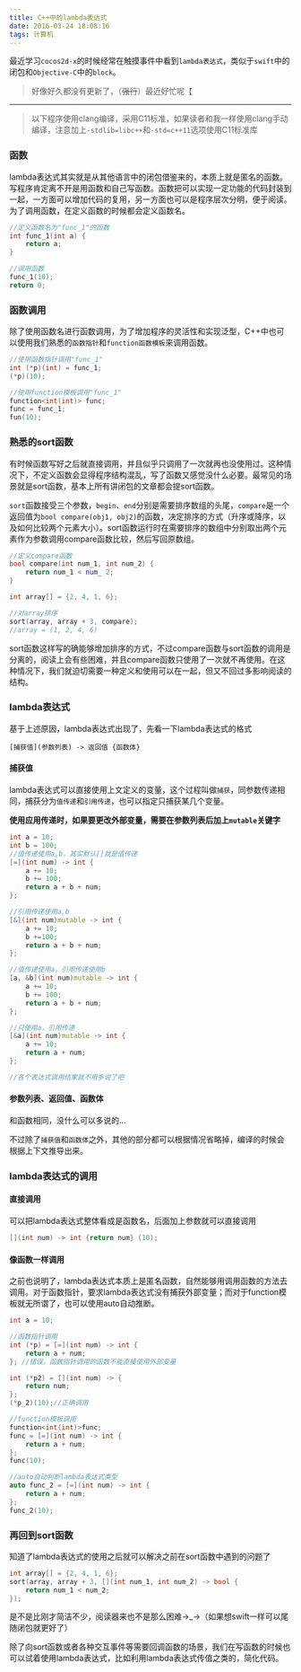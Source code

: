 ```yaml
---
title: C++中的lambda表达式
date: 2016-03-24 18:08:16
tags: 计算机
---
```


最近学习`cocos2d-x`的时候经常在触摸事件中看到`lambda表达式`，类似于`swift`中的闭包和`Objective-C`中的`block`。

<!-- more -->

> 好像好久都没有更新了，（~~强行~~）最近好忙呢【

---

> 以下程序使用clang编译，采用C11标准，如果读者和我一样使用clang手动编译，注意加上`-stdlib=libc++`和`-std=c++11`选项使用C11标准库

### 函数

lambda表达式其实就是从其他语言中的闭包借鉴来的，本质上就是匿名的函数。写程序肯定离不开是用函数和自己写函数。函数把可以实现一定功能的代码封装到一起，一方面可以增加代码的复用，另一方面也可以是程序层次分明，便于阅读。为了调用函数，在定义函数的时候都会定义函数名。

~~~ cpp
//定义函数名为"func_1"的函数
int func_1(int a) {
    return a;
}

//调用函数
func_1(10);
return 0;
~~~

### 函数调用

除了使用函数名进行函数调用，为了增加程序的灵活性和实现泛型，C++中也可以使用我们熟悉的`函数指针`和`function函数模板`来调用函数。

~~~ cpp 
//使用函数指针调用"func_1"
int (*p)(int) = func_1;
(*p)(10);

//使用function模板调用"func_1"
function<int(int)> func;
func = func_1;
fun(10);
~~~
### 熟悉的sort函数

有时候函数写好之后就直接调用，并且似乎只调用了一次就再也没使用过。这种情况下，不定义函数会显得程序结构混乱，写了函数又感觉没什么必要。最常见的场景就是sort函数，基本上所有讲闭包的文章都会提sort函数。

`sort`函数接受三个参数，`begin`、`end`分别是需要排序数组的头尾，`compare`是一个返回值为`bool compare(obj1, obj2)`的函数，决定排序的方式（升序或降序，以及如何比较两个元素大小）。sort函数运行时在需要排序的数组中分别取出两个元素作为参数调用compare函数比较，然后写回原数组。

~~~ cpp
//定义compare函数
bool compare(int num_1, int num_2) {
    return num_1 < num_ 2;
}

int array[] = {2, 4, 1, 6};

//对array排序
sort(array, array + 3, compare);
//array = (1, 2, 4, 6)
~~~

sort函数这样写的确能够增加排序的方式，不过compare函数与sort函数的调用是分离的，阅读上会有些困难，并且compare函数只使用了一次就不再使用。在这种情况下，我们就迫切需要一种定义和使用可以在一起，但又不回过多影响阅读的结构。

### lambda表达式

基于上述原因，lambda表达式出现了，先看一下lambda表达式的格式

`[捕获值](参数列表) -> 返回值 {函数体}`

#### 捕获值

lambda表达式可以直接使用上文定义的变量，这个过程叫做`捕获`，同参数传递相同，捕获分为`值传递`和`引用传递`，也可以指定只捕获某几个变量。

**使用应用传递时，如果要更改外部变量，需要在参数列表后加上`mutable`关键字**

~~~ cpp
int a = 10;
int b = 100;
//值传递使用a,b，其实默认[]就是值传递
[=](int num) -> int {
    a += 10;
    b += 100;
    return a + b + num;
};

//引用传递使用a,b
[&](int num)mutable -> int {
    a += 10;
    b +=100;
    return a + b + num;
};

//值传递使用a，引用传递使用b
[a, &b](int num)mutable -> int {
    a += 10;
    b += 100;
    return a + b + num;
};

//只使用a，引用传递
[&a](int num)mutable -> int {
    a += 10;
    return a + num;
};

//各个表达式调用结果就不用多说了吧
~~~

#### 参数列表、返回值、函数体

和函数相同，没什么可以多说的...

不过除了`捕获值`和`函数体`之外，其他的部分都可以根据情况省略掉，编译的时候会根据上下文推导出来。

### lambda表达式的调用

#### 直接调用

可以把lambda表达式整体看成是函数名，后面加上参数就可以直接调用

~~~ cpp
[](int num) -> int {return num} (10);
~~~

#### 像函数一样调用

之前也说明了，lambda表达式本质上是匿名函数，自然能够用调用函数的方法去调用。对于函数指针，要求lambda表达式没有捕获外部变量；而对于function模板就无所谓了，也可以使用auto自动推断。

~~~ cpp
int a = 10;

//函数指针调用
int (*p) = [=](int num) -> int {
    return a + num;
}; //错误，函数指针调用的函数不能直接使用外部变量

int (*p2) = [](int num) -> {
    return num;
};
(*p_2)(10);//正确调用

//function模板调用
function<int(int)>func;
func = [=](int num) -> int {
    return a + num;
};
func(10);

//auto自动判断lambda表达式类型
auto func_2 = [=](int num) -> int {
    return a + num;
};
func_2(10);
~~~

### 再回到sort函数

知道了lambda表达式的使用之后就可以解决之前在sort函数中遇到的问题了

~~~ cpp
int array[] = {2, 4, 1, 6};
sort(array, array + 3, [](int num_1, int num_2) -> bool {
    return num_1 < num_2;
});
~~~

是不是比刚才简洁不少，阅读器来也不是那么困难→_→（如果想swift一样可以尾随闭包就更好了）

除了向sort函数或者各种交互事件等需要回调函数的场景，我们在写函数的时候也可以试着使用lambda表达式，比如利用lambda表达式传值之类的，简化代码。